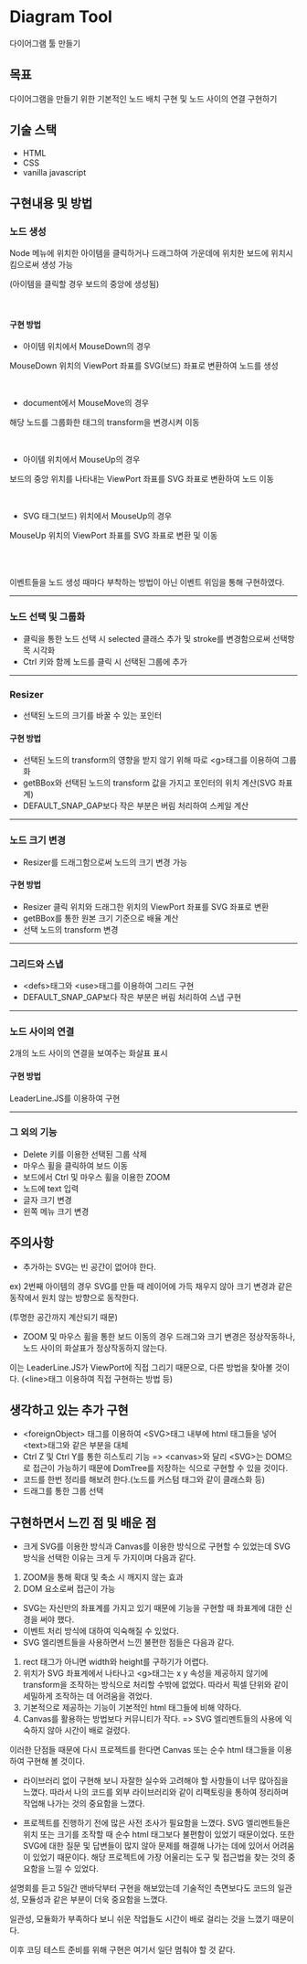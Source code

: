 # Diagram Tool

다이어그램 툴 만들기

## 목표

다이어그램을 만들기 위한 기본적인 노드 배치 구현 및 노드 사이의 연결 구현하기

## 기술 스택
* HTML
* CSS
* vanilla javascript

## 구현내용 및 방법

### 노드 생성

Node 메뉴에 위치한 아이템을 클릭하거나 드래그하여 가운데에 위치한 보드에 위치시킴으로써 생성 가능

(아이템을 클릭할 경우 보드의 중앙에 생성됨)

<br>


#### 구현 방법

* 아이템 위치에서 MouseDown의 경우

MouseDown 위치의 ViewPort 좌표를 SVG(보드) 좌표로 변환하여 노드를 생성

<br> 

* document에서 MouseMove의 경우 

해당 노드를 그룹화한 <g>태그의 transform을 변경시켜 이동

<br> 

* 아이템 위치에서 MouseUp의 경우

보드의 중앙 위치를 나타내는 ViewPort 좌표를 SVG 좌표로 변환하여 노드 이동

<br> 

* SVG 태그(보드) 위치에서 MouseUp의 경우

MouseUp 위치의 ViewPort 좌표를 SVG 좌표로 변환 및 이동

<br> 
<br> 

이벤트들을 노드 생성 때마다 부착하는 방법이 아닌 이벤트 위임을 통해 구현하였다.

<hr>
  
### 노드 선택 및 그룹화

  * 클릭을 통한 노드 선택 시 selected 클래스 추가 및 stroke를 변경함으로써 선택항목 시각화
  * Ctrl 키와 함께 노드를 클릭 시 선택된 그룹에 추가

<hr>

### Resizer

  * 선택된 노드의 크기를 바꿀 수 있는 포인터

#### 구현 방법
  
  * 선택된 노드의 transform의 영향을 받지 않기 위해 따로 \<g>태그를 이용하여 그룹화
  * getBBox와 선택된 노드의 transform 값을 가지고 포인터의 위치 계산(SVG 좌표계)
  * DEFAULT_SNAP_GAP보다 작은 부분은 버림 처리하여 스케일 계산

<hr>


### 노드 크기 변경
  
  * Resizer를 드래그함으로써 노드의 크기 변경 가능

#### 구현 방법

  * Resizer 클릭 위치와 드래그한 위치의 ViewPort 좌표를 SVG 좌표로 변환 
  * getBBox를 통한 원본 크기 기준으로 배율 계산
  * 선택 노드의 transform 변경

<hr>
  
 
### 그리드와 스냅

  * \<defs>태그와 \<use>태그를 이용하여 그리드 구현
  * DEFAULT_SNAP_GAP보다 작은 부분은 버림 처리하여 스냅 구현

<hr>

### 노드 사이의 연결

  2개의 노드 사이의 연결을 보여주는 화살표 표시  
  
#### 구현 방법
  
  LeaderLine.JS를 이용하여 구현
  
<hr>

### 그 외의 기능
  * Delete 키를 이용한 선택된 그룹 삭제
  * 마우스 휠을 클릭하여 보드 이동
  * 보드에서 Ctrl 및 마우스 휠을 이용한 ZOOM
  * 노드에 text 입력
  * 글자 크기 변경
  * 왼쪽 메뉴 크기 변경

## 주의사항
* 추가하는 SVG는 빈 공간이 없어야 한다.

ex) 2번째 아이템의 경우 SVG를 만들 때 레이어에 가득 채우지 않아 크기 변경과 같은 동작에서 원치 않는 방향으로 동작한다.
  
  (투명한 공간까지 계산되기 때문)

* ZOOM 및 마우스 휠을 통한 보드 이동의 경우 드래그와 크기 변경은 정상작동하나, 노드 사이의 화살표가 정상작동하지 않는다. 

이는 LeaderLine.JS가 ViewPort에 직접 그리기 때문으로, 다른 방법을 찾아볼 것이다. (\<line>태그 이용하여 직접 구현하는 방법 등)

## 생각하고 있는 추가 구현
*  \<foreignObject> 태그를 이용하여 \<SVG>태그 내부에 html 태그들을 넣어 \<text>태그와 같은 부분을 대체
*  Ctrl Z 및 Ctrl Y를 통한 히스토리 기능 => \<canvas>와 달리 \<SVG>는 DOM으로 접근이 가능하기 때문에 DomTree를 저장하는 식으로 구현할 수 있을 것이다.
*  코드를 한번 정리를 해보려 한다.(노드를 커스텀 태그와 같이 클래스화 등)
*  드래그를 통한 그룹 선택

## 구현하면서 느낀 점 및 배운 점

* 크게 SVG를 이용한 방식과 Canvas를 이용한 방식으로 구현할 수 있었는데 SVG 방식을 선택한 이유는 크게 두 가지이며 다음과 같다.
  
1. ZOOM을 통해 확대 및 축소 시 깨지지 않는 효과
2. DOM 요소로써 접근이 가능
  
* SVG는 자신만의 좌표계를 가지고 있기 때문에 기능을 구현할 때 좌표계에 대한 신경을 써야 했다.
* 이벤트 처리 방식에 대하여 익숙해질 수 있었다.
* SVG 엘리멘트들을 사용하면서 느낀 불편한 점들은 다음과 같다.
1. rect 태그가 아니면 width와 height를 구하기가 어렵다.
2. 위치가 SVG 좌표계에서 나타나고 \<g>태그는 x y 속성을 제공하지 않기에 transform을 조작하는 방식으로 처리할 수밖에 없었다. 
  따라서 픽셀 단위와 같이 세밀하게 조작하는 데 어려움을 겪었다. 
3. 기본적으로 제공하는 기능이 기본적인 html 태그들에 비해 약하다.
4. Canvas를 활용하는 방법보다 커뮤니티가 작다. => SVG 엘리멘트들의 사용에 익숙하지 않아 시간이 배로 걸렸다.
  
이러한 단점들 때문에 다시 프로젝트를 한다면 Canvas 또는 순수 html 태그들을 이용하여 구현해 볼 것이다.
  
  
* 라이브러리 없이 구현해 보니 자잘한 실수와 고려해야 할 사항들이 너무 많아짐을 느꼈다. 
  따라서 나의 코드를 외부 라이브러리와 같이 리팩토링을 통하여 정리하며 작업해 나가는 것의 중요함을 느꼈다.
  
* 프로젝트를 진행하기 전에 많은 사전 조사가 필요함을 느꼈다. 
  SVG 엘리멘트들은 위치 또는 크기를 조작할 때 순수 html 태그보다 불편함이 있었기 때문이었다. 
  또한 SVG에 대한 질문 및 답변들이 많지 않아 문제를 해결해 나가는 데에 있어서 어려움이 있었기 때문이다.
  해당 프로젝트에 가장 어울리는 도구 및 접근법을 찾는 것의 중요함을 느낄 수 있었다.

  
설명회를 듣고 5일간 맨바닥부터 구현을 해보았는데 기술적인 측면보다도 코드의 일관성, 모듈성과 같은 부분이 더욱 중요함을 느꼈다. 

일관성, 모듈화가 부족하다 보니 쉬운 작업들도 시간이 배로 걸리는 것을 느꼈기 때문이다.

이후 코딩 테스트 준비를 위해 구현은 여기서 일단 멈춰야 할 것 같다.
